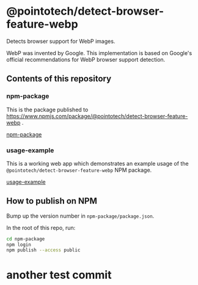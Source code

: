 # @pointotech/detect-browser-feature-webp

Detects browser support for WebP images.

WebP was invented by Google. This implementation is based on Google's official recommendations for WebP browser support detection.

## Contents of this repository

### npm-package

This is the package published to https://www.npmjs.com/package/@pointotech/detect-browser-feature-webp .

[npm-package](./npm-package/)

### usage-example

This is a working web app which demonstrates an example usage of the `@pointotech/detect-browser-feature-webp` NPM package.

[usage-example](./usage-example/)

## How to publish on NPM

Bump up the version number in `npm-package/package.json`.

In the root of this repo, run:

```bash
cd npm-package
npm login
npm publish --access public
```

# another test commit

